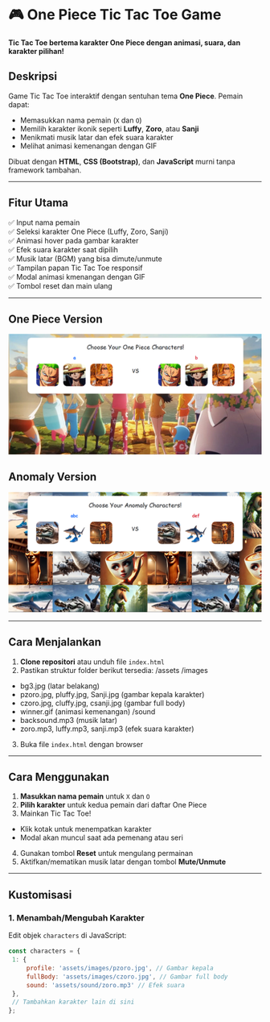 # 🎮 One Piece Tic Tac Toe Game  
**Tic Tac Toe bertema karakter One Piece dengan animasi, suara, dan karakter pilihan!**

## Deskripsi  
Game Tic Tac Toe interaktif dengan sentuhan tema **One Piece**. Pemain dapat:
- Memasukkan nama pemain (`X` dan `O`)
- Memilih karakter ikonik seperti **Luffy**, **Zoro**, atau **Sanji**
- Menikmati musik latar dan efek suara karakter
- Melihat animasi kemenangan dengan GIF

Dibuat dengan **HTML**, **CSS (Bootstrap)**, dan **JavaScript** murni tanpa framework tambahan.

---

## Fitur Utama  
✅ Input nama pemain  
✅ Seleksi karakter One Piece (Luffy, Zoro, Sanji)  
✅ Animasi hover pada gambar karakter  
✅ Efek suara karakter saat dipilih  
✅ Musik latar (BGM) yang bisa dimute/unmute  
✅ Tampilan papan Tic Tac Toe responsif  
✅ Modal animasi kmenangan dengan GIF  
✅ Tombol reset dan main ulang  

---

## One Piece Version 
![Demo One Piece Tic Tac Toe](/assets/images/demo1.png )
## Anomaly Version   
![Demo Anomaly Tic Tac Toe](/assets/images/demo3.png )  

---

## Cara Menjalankan  
1. **Clone repositori** atau unduh file `index.html`  
2. Pastikan struktur folder berikut tersedia:
/assets
/images
- bg3.jpg (latar belakang)
- pzoro.jpg, pluffy.jpg, Sanji.jpg (gambar kepala karakter)
- czoro.jpg, cluffy.jpg, csanji.jpg (gambar full body)
- winner.gif (animasi kemenangan)
/sound
- backsound.mp3 (musik latar)
- zoro.mp3, luffy.mp3, sanji.mp3 (efek suara karakter)
3. Buka file `index.html` dengan browser  

---

## Cara Menggunakan  
1. **Masukkan nama pemain** untuk `X` dan `O`  
2. **Pilih karakter** untuk kedua pemain dari daftar One Piece  
3. Mainkan Tic Tac Toe!  
- Klik kotak untuk menempatkan karakter  
- Modal akan muncul saat ada pemenang atau seri  
4. Gunakan tombol **Reset** untuk mengulang permainan  
5. Aktifkan/mematikan musik latar dengan tombol **Mute/Unmute**

---

## Kustomisasi  
### 1. Menambah/Mengubah Karakter  
Edit objek `characters` di JavaScript:  
```javascript
const characters = {
 1: { 
     profile: 'assets/images/pzoro.jpg', // Gambar kepala
     fullBody: 'assets/images/czoro.jpg', // Gambar full body
     sound: 'assets/sound/zoro.mp3' // Efek suara
 },
 // Tambahkan karakter lain di sini
};
